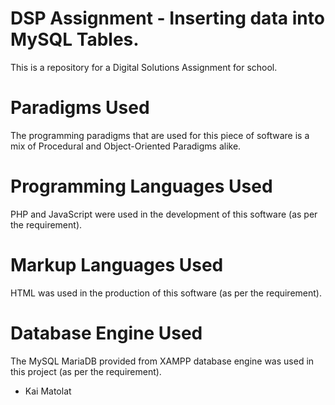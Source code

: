 # DSP Assignment - Inserting data into MySQL Tables.

This is a repository for a Digital Solutions Assignment for school.

# Paradigms Used

The programming paradigms that are used for this piece of software is a mix of Procedural and Object-Oriented Paradigms alike.

# Programming Languages Used

PHP and JavaScript were used in the development of this software (as per the requirement).

# Markup Languages Used

HTML was used in the production of this software (as per the requirement).

# Database Engine Used

The MySQL MariaDB provided from XAMPP database engine was used in this project (as per the requirement).

- Kai Matolat

